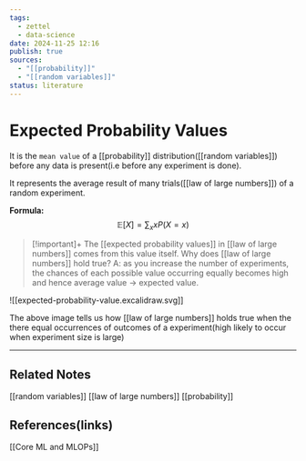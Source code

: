 ```yaml
---
tags:
  - zettel
  - data-science
date: 2024-11-25 12:16
publish: true
sources:
  - "[[probability]]"
  - "[[random variables]]"
status: literature
---
```

# Expected Probability Values

It is the `mean value` of a [[probability]] distribution([[random variables]]) before any data is present(i.e before any experiment is done).

It represents the average result of many trials([[law of large numbers]]) of a random experiment.

**Formula:** $$\mathbb{E}[X] = \sum_{x} x P(X = x)$$

> [!important]+
> The [[expected probability values]] in [[law of large numbers]] comes from this value itself. Why does [[law of large numbers]] hold true? A: as you increase the number of experiments, the chances of each possible value occurring equally becomes high and hence average value -> expected value. 

![[expected-probability-value.excalidraw.svg]]

The above image tells us how [[law of large numbers]] holds true when the there equal occurrences of outcomes of a experiment(high likely to occur when experiment size is large)

---
## Related Notes
[[random variables]]
[[law of large numbers]]
[[probability]]

## References(links)
[[Core ML and MLOPs]]

